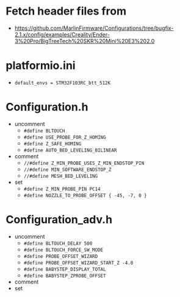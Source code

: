 # Fetch header files from
- https://github.com/MarlinFirmware/Configurations/tree/bugfix-2.1.x/config/examples/Creality/Ender-3%20Pro/BigTreeTech%20SKR%20Mini%20E3%202.0

# platformio.ini
- `default_envs = STM32F103RC_btt_512K`
# Configuration.h
- uncomment 
    - `#define BLTOUCH`
    - `#define USE_PROBE_FOR_Z_HOMING`
    - `#define Z_SAFE_HOMING`
    - `#define AUTO_BED_LEVELING_BILINEAR`
- comment
    - `//#define Z_MIN_PROBE_USES_Z_MIN_ENDSTOP_PIN`
    - `//#define MIN_SOFTWARE_ENDSTOP_Z` 
    - `//#define MESH_BED_LEVELING`
- set
    - `#define Z_MIN_PROBE_PIN PC14`
    - `#define NOZZLE_TO_PROBE_OFFSET { -45, -7, 0 }`

# Configuration_adv.h
- uncomment
    - `#define BLTOUCH_DELAY 500`
    - `#define BLTOUCH_FORCE_SW_MODE`
    - `#define PROBE_OFFSET_WIZARD`
    - `#define PROBE_OFFSET_WIZARD_START_Z -4.0`
    - `#define BABYSTEP_DISPLAY_TOTAL`
    - `#define BABYSTEP_ZPROBE_OFFSET`
- comment
- set